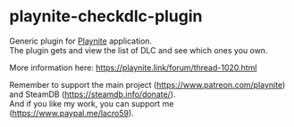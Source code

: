 # playnite-checkdlc-plugin
Generic plugin for [Playnite](https://playnite.link/) application.  
The plugin gets and view the list of DLC and see which ones you own.  

More information here: https://playnite.link/forum/thread-1020.html

Remember to support the main project (https://www.patreon.com/playnite) and SteamDB (https://steamdb.info/donate/).  
And if you like my work, you can support me (https://www.paypal.me/lacro59).
